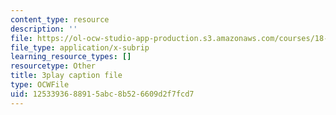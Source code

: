 ```yaml
---
content_type: resource
description: ''
file: https://ol-ocw-studio-app-production.s3.amazonaws.com/courses/18-01sc-single-variable-calculus-fall-2010/1253393688915abc8b526609d2f7fcd7_zUEuKrxgHws.vtt
file_type: application/x-subrip
learning_resource_types: []
resourcetype: Other
title: 3play caption file
type: OCWFile
uid: 12533936-8891-5abc-8b52-6609d2f7fcd7
---
```

